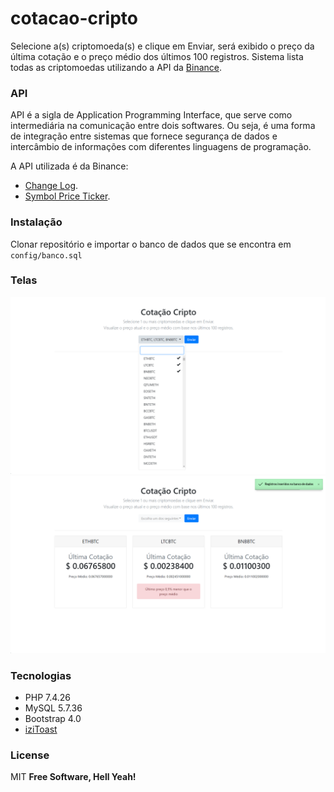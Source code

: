 # cotacao-cripto
 
Selecione a(s) criptomoeda(s) e clique em Enviar, será exibido o preço da última cotação e o preço médio dos últimos 100 registros. Sistema lista todas as criptomoedas utilizando a API da [Binance](https://www.binance.com/pt-BR).

### API
API é a sigla de Application Programming Interface, que serve como intermediária na comunicação entre dois softwares. Ou seja, é uma forma de integração entre sistemas que fornece segurança de dados e intercâmbio de informações com diferentes linguagens de programação.

A API utilizada é da Binance:
- [Change Log](https://binance-docs.github.io/apidocs/#change-log).
- [Symbol Price Ticker](https://binance-docs.github.io/apidocs/#symbol-price-ticker).

### Instalação
Clonar repositório e importar o banco de dados que se encontra em `config/banco.sql`

### Telas
![tela](telas/1.png)
![tela](telas/2.png)

### Tecnologias
- PHP 7.4.26
- MySQL 5.7.36
- Bootstrap 4.0
- [iziToast](https://github.com/marcelodolza)

### License
MIT
**Free Software, Hell Yeah!**